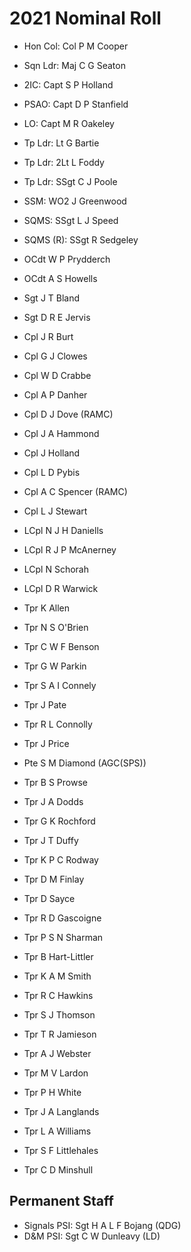 # 2021 Nominal Roll

* Hon Col: Col P M Cooper
* Sqn Ldr: Maj C G Seaton
* 2IC: Capt S P Holland
* PSAO: Capt D P Stanfield
* LO: Capt M R Oakeley
* Tp Ldr: Lt G Bartie
* Tp Ldr: 2Lt L Foddy
* Tp Ldr: SSgt C J Poole
* SSM: WO2 J Greenwood
* SQMS: SSgt L J Speed
* SQMS (R): SSgt R Sedgeley

* OCdt W P Prydderch
* OCdt A S Howells
* Sgt J T Bland
* Sgt D R E Jervis
* Cpl J R Burt
* Cpl G J Clowes
* Cpl W D Crabbe
* Cpl A P Danher
* Cpl D J Dove (RAMC)
* Cpl J A Hammond
* Cpl J Holland
* Cpl L D Pybis
* Cpl A C Spencer (RAMC)
* Cpl L J Stewart
* LCpl N J H Daniells
* LCpl R J P McAnerney
* LCpl N Schorah
* LCpl D R Warwick
* Tpr K Allen
* Tpr N S O'Brien
* Tpr C W F Benson
* Tpr G W Parkin
* Tpr S A I Connely
* Tpr J Pate
* Tpr R L Connolly
* Tpr J Price
* Pte S M Diamond (AGC(SPS))
* Tpr B S Prowse
* Tpr J A Dodds
* Tpr G K Rochford
* Tpr J T Duffy
* Tpr K P C Rodway
* Tpr D M Finlay
* Tpr D Sayce
* Tpr R D Gascoigne
* Tpr P S N Sharman
* Tpr B Hart-Littler
* Tpr K A M Smith
* Tpr R C Hawkins
* Tpr S J Thomson
* Tpr T R Jamieson
* Tpr A J Webster
* Tpr M V Lardon
* Tpr P H White
* Tpr J A Langlands
* Tpr L A Williams
* Tpr S F Littlehales
* Tpr C D Minshull

## Permanent Staff

* Signals PSI: Sgt H A L F Bojang (QDG)
* D&M PSI: Sgt C W Dunleavy (LD)

